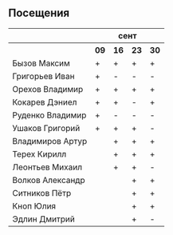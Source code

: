 ## Посещения

<table><tr><th></th><th colspan="4">сент</th></tr><tr><th></th><th>09</th><th>16</th><th>23</th><th>30</th></tr><tr><td>Бызов Максим</td><td>+</td><td>+</td><td>+</td><td>+</td></tr><tr><td>Григорьев Иван</td><td>+</td><td>-</td><td>-</td><td>-</td></tr><tr><td>Орехов Владимир</td><td>+</td><td>+</td><td>+</td><td>+</td></tr><tr><td>Кокарев Дэниел</td><td>+</td><td>+</td><td>-</td><td>+</td></tr><tr><td>Руденко Владимир</td><td>+</td><td>-</td><td>-</td><td>-</td></tr><tr><td>Ушаков Григорий</td><td>+</td><td>+</td><td>+</td><td>-</td></tr><tr><td>Владимиров Артур</td><td></td><td>+</td><td>+</td><td>+</td></tr><tr><td>Терех Кирилл</td><td></td><td>+</td><td>+</td><td>+</td></tr><tr><td>Леонтьев Михаил</td><td></td><td>+</td><td>+</td><td>-</td></tr><tr><td>Волков Александр</td><td></td><td></td><td>+</td><td>+</td></tr><tr><td>Ситников Пётр</td><td></td><td></td><td>+</td><td>+</td></tr><tr><td>Кноп Юлия</td><td></td><td></td><td>+</td><td>+</td></tr><tr><td>Эдлин Дмитрий</td><td></td><td></td><td>+</td><td>-</td></tr></table>